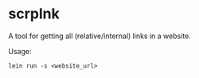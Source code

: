 # scrplnk

A tool for getting all (relative/internal) links in a website.

Usage:

```
lein run -s <website_url>
```
